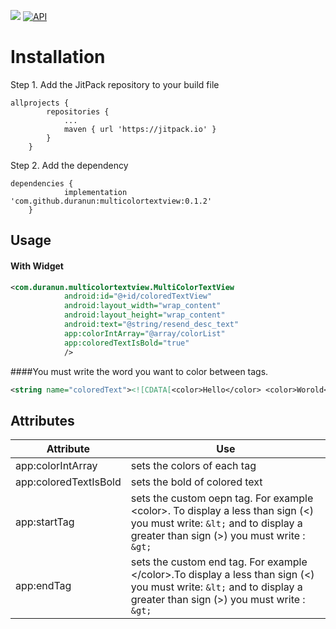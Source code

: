 [![](https://jitpack.io/v/duranun/multicolortextview.svg)](https://jitpack.io/#duranun/multicolortextview)
[![API](https://img.shields.io/badge/API-14%2B-brightgreen.svg?style=flat)](https://android-arsenal.com/api?level=14)
# Installation


Step 1. Add the JitPack repository to your build file

```
allprojects {
		repositories {
			...
			maven { url 'https://jitpack.io' }
		}
	}

```

Step 2. Add the dependency

```
dependencies {
	        implementation 'com.github.duranun:multicolortextview:0.1.2'
	}
```
## Usage

#### With Widget
```XML
<com.duranun.multicolortextview.MultiColorTextView
            android:id="@+id/coloredTextView"
            android:layout_width="wrap_content"
            android:layout_height="wrap_content"
            android:text="@string/resend_desc_text"
            app:colorIntArray="@array/colorList"
            app:coloredTextIsBold="true"
            />
```

####You must write the word you want to color between <color> </color> tags.

```XML
<string name="coloredText"><![CDATA[<color>Hello</color> <color>Worold</color>]]></string>
```


## Attributes
| Attribute | Use |
| ----------| --- |
| app:colorIntArray | sets the colors of each <color> tag |
| app:coloredTextIsBold | sets the bold of colored text |
| app:startTag | sets the custom oepn tag.  For example &lt;color&gt;. To display a less than sign (<) you must write: ```&lt;``` and to display a greater than sign (>) you must write : ```&gt;``` |
| app:endTag | sets the custom end tag. For example &lt;/color&gt;.To display a less than sign (<) you must write: ```&lt;``` and to display a greater than sign (>) you must write : ```&gt;```  |
